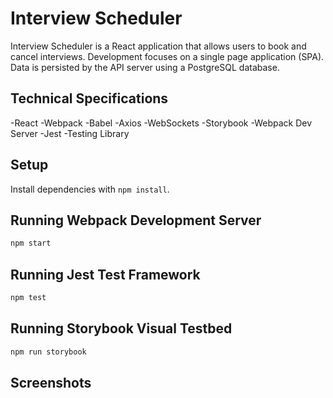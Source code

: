 # Interview Scheduler

Interview Scheduler is a React application that allows users to book and cancel interviews. Development focuses on a single page application (SPA). Data is persisted by the API server using a PostgreSQL database.

## Technical Specifications

-React
-Webpack
-Babel
-Axios
-WebSockets
-Storybook
-Webpack Dev Server
-Jest
-Testing Library

## Setup

Install dependencies with `npm install`.

## Running Webpack Development Server

```sh
npm start
```

## Running Jest Test Framework

```sh
npm test
```

## Running Storybook Visual Testbed

```sh
npm run storybook
```
## Screenshots